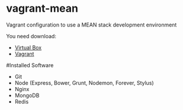 vagrant-mean
============

Vagrant configuration to use a MEAN stack development environment 

You need download: 
- [Virtual Box](https://www.virtualbox.org/wiki/Downloads)
- [Vagrant](http://www.vagrantup.com/downloads.html)

#Installed Software
 - Git
 - Node (Express, Bower, Grunt, Nodemon, Forever, Stylus)
 - Nginx
 - MongoDB
 - Redis
 
